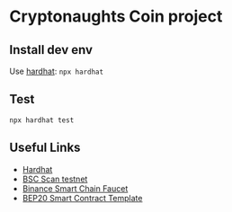 # Cryptonaughts Coin project


## Install dev env

Use [hardhat](https://hardhat.org/): `npx hardhat`

## Test

`npx hardhat test`


## Useful Links

* [Hardhat](https://hardhat.org/)
* [BSC Scan testnet](https://testnet.bscscan.com/)
* [Binance Smart Chain Faucet](https://testnet.binance.org/faucet-smart)
* [BEP20 Smart Contract Template](https://docs.binance.org/smart-chain/developer/BEP20Token.template)
